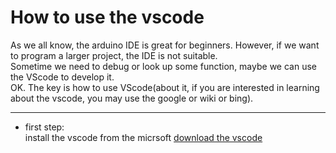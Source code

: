 # How to use the vscode
As we all know, the arduino IDE is great for beginners. However, if we want to program a larger project, the IDE is not suitable.  
Sometime we need to debug or look up some function,  maybe we can use the VScode to develop it.  
OK. The key is how to use VScode(about it, if you are interested in learning about the vscode, you may use the google or wiki or bing).  
****
* first step:  
 install the vscode from the micrsoft  [download the vscode](https://code.visualstudio.com/) 
